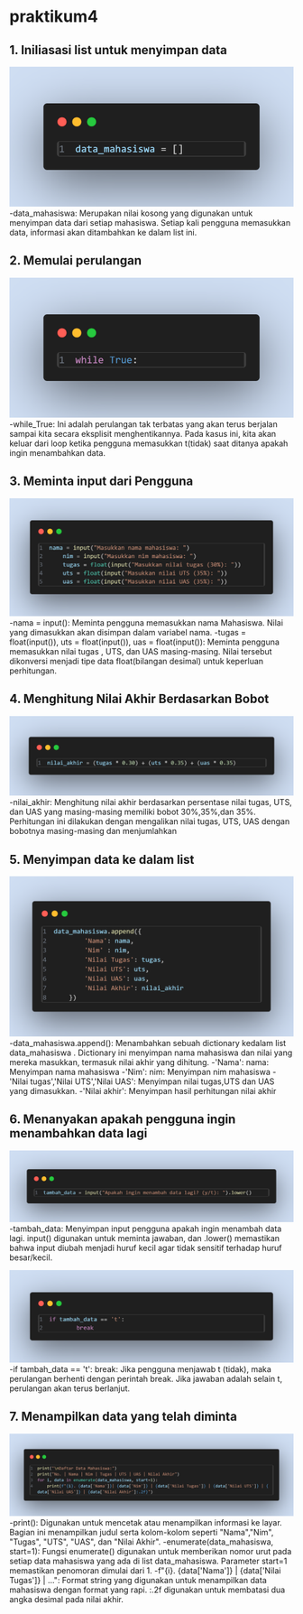 # praktikum4
## 1. Iniliasasi list untuk menyimpan data
![Gambar](foto/1.png)
-data_mahasiswa: Merupakan nilai kosong yang digunakan untuk menyimpan data dari setiap mahasiswa. Setiap kali pengguna memasukkan data, informasi akan ditambahkan ke dalam list ini.

## 2. Memulai perulangan
![Gambar](foto/2.png)
-while_True: Ini adalah perulangan tak terbatas yang akan terus berjalan sampai kita secara eksplisit menghentikannya. Pada kasus ini, kita akan keluar dari loop ketika pengguna memasukkan t(tidak) saat ditanya apakah ingin menambahkan data.

## 3. Meminta input dari Pengguna
![Gambar](foto/3.png)
-nama = input(): Meminta pengguna memasukkan nama Mahasiswa. Nilai yang dimasukkan akan disimpan dalam variabel nama.
-tugas = float(input()), uts = float(input()), uas = float(input()): Meminta pengguna memasukkan nilai tugas , UTS, dan UAS masing-masing. Nilai tersebut dikonversi menjadi tipe data float(bilangan desimal) untuk keperluan perhitungan.

## 4. Menghitung Nilai Akhir Berdasarkan Bobot
![Gambar](foto/4.png)
-nilai_akhir: Menghitung nilai akhir berdasarkan persentase nilai tugas, UTS, dan UAS yang masing-masing memiliki bobot 30%,35%,dan 35%. Perhitungan ini dilakukan dengan mengalikan nilai tugas, UTS, UAS dengan bobotnya masing-masing dan menjumlahkan

## 5. Menyimpan data ke dalam list
![Gambar](foto/5.png)
-data_mahasiswa.append(): Menambahkan sebuah dictionary kedalam list
data_mahasiswa . Dictionary ini menyimpan nama mahasiswa dan nilai yang mereka masukkan, termasuk nilai akhir yang dihitung.
    -'Nama': nama: Menyimpan nama mahasiswa
    -'Nim': nim: Menyimpan nim mahasiswa
    -'Nilai tugas','Nilai UTS','Nilai UAS': Menyimpan nilai tugas,UTS dan UAS yang dimasukkan.
    -'Nilai akhir': Menyimpan hasil perhitungan nilai akhir

## 6. Menanyakan apakah pengguna ingin menambahkan data lagi
![Gambar](foto/6.png)
-tambah_data: Menyimpan input pengguna apakah ingin menambah data lagi. input() digunakan untuk meminta jawaban, dan .lower() memastikan bahwa input diubah menjadi huruf kecil agar tidak sensitif terhadap huruf besar/kecil.

![Gambar](foto/6,5.png)
-if tambah_data == 't': break: Jika pengguna menjawab t (tidak), maka perulangan berhenti dengan perintah break. Jika jawaban adalah selain t, perulangan akan terus berlanjut.

## 7. Menampilkan data yang telah diminta
![Gambar](foto/7.png)
-print(): Digunakan untuk mencetak atau menampilkan informasi ke layar. Bagian ini menampilkan judul serta kolom-kolom seperti "Nama","Nim", "Tugas", "UTS", "UAS", dan "Nilai Akhir".
-enumerate(data_mahasiswa, start=1): Fungsi enumerate() digunakan untuk memberikan nomor urut pada setiap data mahasiswa yang ada di list data_mahasiswa. Parameter start=1 memastikan penomoran dimulai dari 1.
-f"{i}. {data['Nama']} | {data['Nilai Tugas']} | ...": Format string yang digunakan untuk menampilkan data mahasiswa dengan format yang rapi. :.2f digunakan untuk membatasi dua angka desimal pada nilai akhir.